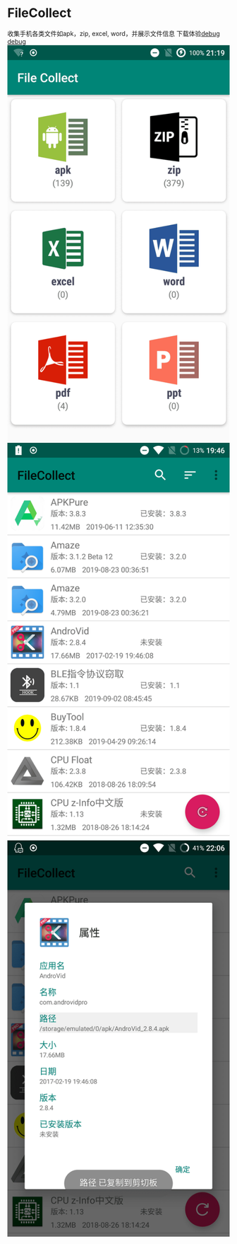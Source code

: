 # FileCollect

收集手机各类文件如apk，zip, excel, word，并展示文件信息
下载体验[debug](img/FileCollect-debug.apk) [debug](releases)
![](img/device-2019-09-15-211922.png)
![](img/device-2019-09-04-194700.png)
![](img/device-2019-09-06-220725.png)

